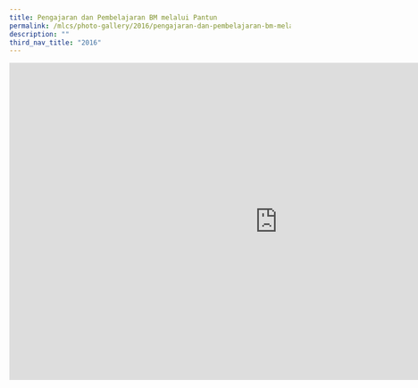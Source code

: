 ```yaml
---
title: Pengajaran dan Pembelajaran BM melalui Pantun
permalink: /mlcs/photo-gallery/2016/pengajaran-dan-pembelajaran-bm-melalui-pantun/
description: ""
third_nav_title: "2016"
---
```

<iframe allowfullscreen="true" height="569" width="960" frameborder="0" src="https://docs.google.com/presentation/d/e/2PACX-1vQ9H1Sl_it5bAJzhJ-aQ8j8qy1aH9LmtMwVKza2FcYSBRwPqB_NcJU50ZcDz2EmOZdN2tXthrYLFr-F/embed?start=true&amp;loop=true&amp;delayms=5000"></iframe>